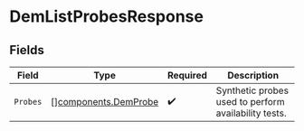 # DemListProbesResponse


## Fields

| Field                                                        | Type                                                         | Required                                                     | Description                                                  |
| ------------------------------------------------------------ | ------------------------------------------------------------ | ------------------------------------------------------------ | ------------------------------------------------------------ |
| `Probes`                                                     | [][components.DemProbe](../../models/components/demprobe.md) | :heavy_check_mark:                                           | Synthetic probes used to perform availability tests.         |